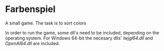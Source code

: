 # Farbenspiel
A small game. The task is to sort colors

In order to run the game, some dll's need to be included, depending on the operating system.
For Windows 64-bit the necesary dlls' <i>lwjgl64.dll</i> and <i>OpenAl64.dll</i> are included.
